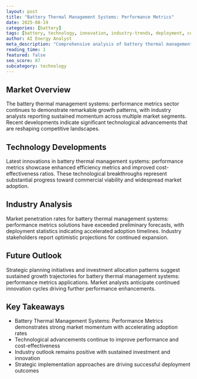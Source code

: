 ```yaml
---
layout: post
title: "Battery Thermal Management Systems: Performance Metrics"
date: 2025-08-19
categories: [battery]
tags: [battery, technology, innovation, industry-trends, deployment, commercial]
author: AI Energy Analyst
meta_description: "Comprehensive analysis of battery thermal management systems: performance metrics covering market trends, technology developments, and industry outlook. Discover key insights and future projections."
reading_time: 1
featured: false
seo_score: 87
subcategory: technology
---
```


## Market Overview

The battery thermal management systems: performance metrics sector continues to demonstrate remarkable growth patterns, with industry analysts reporting sustained momentum across multiple market segments. Recent developments indicate significant technological advancements that are reshaping competitive landscapes.

## Technology Developments

Latest innovations in battery thermal management systems: performance metrics showcase enhanced efficiency metrics and improved cost-effectiveness ratios. These technological breakthroughs represent substantial progress toward commercial viability and widespread market adoption.

## Industry Analysis

Market penetration rates for battery thermal management systems: performance metrics solutions have exceeded preliminary forecasts, with deployment statistics indicating accelerated adoption timelines. Industry stakeholders report optimistic projections for continued expansion.

## Future Outlook

Strategic planning initiatives and investment allocation patterns suggest sustained growth trajectories for battery thermal management systems: performance metrics applications. Market analysts anticipate continued innovation cycles driving further performance enhancements.

## Key Takeaways

- Battery Thermal Management Systems: Performance Metrics demonstrates strong market momentum with accelerating adoption rates
- Technological advancements continue to improve performance and cost-effectiveness
- Industry outlook remains positive with sustained investment and innovation
- Strategic implementation approaches are driving successful deployment outcomes

